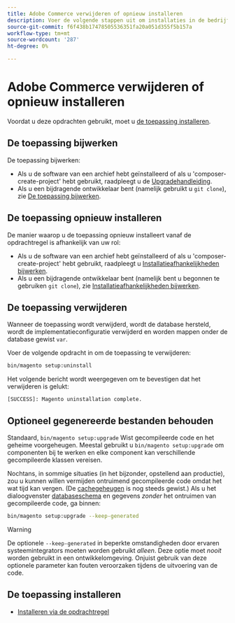 ```yaml
---
title: Adobe Commerce verwijderen of opnieuw installeren
description: Voer de volgende stappen uit om installaties in de bedrijfsruimten van Adobe Commerce en Magento Open Source te verwijderen en opnieuw te installeren.
source-git-commit: f6f438b17478505536351fa20a051d355f5b157a
workflow-type: tm+mt
source-wordcount: '287'
ht-degree: 0%

---
```



# Adobe Commerce verwijderen of opnieuw installeren

Voordat u deze opdrachten gebruikt, moet u [de toepassing installeren](../tutorials/install.md).

## De toepassing bijwerken

De toepassing bijwerken:

* Als u de software van een archief hebt geïnstalleerd of als u &#39;composer-create-project&#39; hebt gebruikt, raadpleegt u de [Upgradehandleiding](../../upgrade/overview.md).
* Als u een bijdragende ontwikkelaar bent (namelijk gebruikt u `git clone`), zie [De toepassing bijwerken](../../upgrade/developer/git-installs.md).

## De toepassing opnieuw installeren

De manier waarop u de toepassing opnieuw installeert vanaf de opdrachtregel is afhankelijk van uw rol:

* Als u de software van een archief hebt geïnstalleerd of als u &#39;composer-create-project&#39; hebt gebruikt, raadpleegt u [Installatieafhankelijkheden bijwerken](https://developer.adobe.com/commerce/contributor/guides/install/update-dependencies/).
* Als u een bijdragende ontwikkelaar bent (namelijk bent u begonnen te gebruiken `git clone`), zie [Installatieafhankelijkheden bijwerken](https://developer.adobe.com/commerce/contributor/guides/install/update-dependencies/).

## De toepassing verwijderen

Wanneer de toepassing wordt verwijderd, wordt de database hersteld, wordt de implementatieconfiguratie verwijderd en worden mappen onder de database gewist `var`.

Voer de volgende opdracht in om de toepassing te verwijderen:

```bash
bin/magento setup:uninstall
```

Het volgende bericht wordt weergegeven om te bevestigen dat het verwijderen is gelukt:

```terminal
[SUCCESS]: Magento uninstallation complete.
```

## Optioneel gegenereerde bestanden behouden

Standaard, `bin/magento setup:upgrade` Wist gecompileerde code en het geheime voorgeheugen. Meestal gebruikt u `bin/magento setup:upgrade` om componenten bij te werken en elke component kan verschillende gecompileerde klassen vereisen.

Nochtans, in sommige situaties (in het bijzonder, opstellend aan productie), zou u kunnen willen vermijden ontruimend gecompileerde code omdat het wat tijd kan vergen. (De [cachegeheugen](https://glossary.magento.com/cache) is nog steeds gewist.) Als u het dialoogvenster [databaseschema](https://glossary.magento.com/database-schema) en gegevens *zonder* het ontruimen van gecompileerde code, ga binnen:

```bash
bin/magento setup:upgrade --keep-generated
```

>[!WARNING]
>
>De optionele `--keep-generated` in beperkte omstandigheden door ervaren systeemintegrators moeten worden gebruikt *alleen*. Deze optie moet *nooit* worden gebruikt in een ontwikkelomgeving. Onjuist gebruik van deze optionele parameter kan fouten veroorzaken tijdens de uitvoering van de code.

## De toepassing installeren

* [Installeren via de opdrachtregel](../advanced.md)
